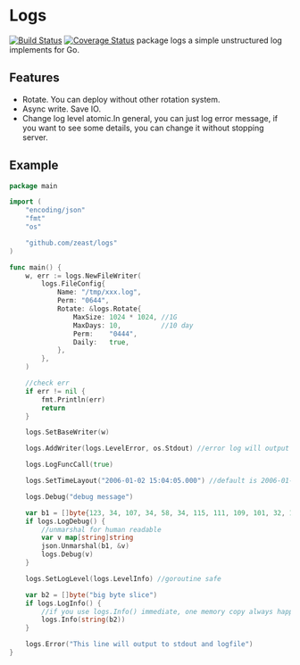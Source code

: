# Logs
[![Build Status](https://travis-ci.org/zeast/logs.svg?branch=master)](https://travis-ci.org/zeast/logs) [![Coverage Status](https://coveralls.io/repos/github/zeast/logs/badge.svg?branch=master)](https://coveralls.io/github/zeast/logs?branch=master)
package logs a simple unstructured log implements for Go.

## Features
* Rotate. You can deploy without other rotation system.
* Async write. Save IO.
* Change log level atomic.In general, you can just log error message, if you want to see some details, you can change it without stopping server.

## Example
```go
package main

import (
	"encoding/json"
	"fmt"
	"os"

	"github.com/zeast/logs"
)

func main() {
	w, err := logs.NewFileWriter(
		logs.FileConfig{
			Name: "/tmp/xxx.log",
			Perm: "0644",
			Rotate: &logs.Rotate{
				MaxSize: 1024 * 1024, //1G
				MaxDays: 10,          //10 day
				Perm:    "0444",
				Daily:   true,
			},
		},
	)

	//check err
	if err != nil {
		fmt.Println(err)
		return
	}

	logs.SetBaseWriter(w)

	logs.AddWriter(logs.LevelError, os.Stdout) //error log will output to stdout and logfile

	logs.LogFuncCall(true)

	logs.SetTimeLayout("2006-01-02 15:04:05.000") //default is 2006-01-02 15:04:05

	logs.Debug("debug message")

	var b1 = []byte{123, 34, 107, 34, 58, 34, 115, 111, 109, 101, 32, 109, 97, 114, 115, 104, 97, 108, 32, 98, 121, 116, 101, 115, 34, 125}
	if logs.LogDebug() {
		//unmarshal for human readable
		var v map[string]string
		json.Unmarshal(b1, &v)
		logs.Debug(v)
	}

	logs.SetLogLevel(logs.LevelInfo) //goroutine safe

	var b2 = []byte("big byte slice")
	if logs.LogInfo() {
		//if you use logs.Info() immediate, one memory copy always happen even if log level higher than info
		logs.Info(string(b2))
	}

	logs.Error("This line will output to stdout and logfile")
}
```
